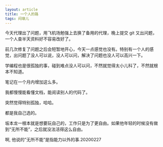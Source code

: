 ```yaml
---
layout: article
title: 一个人的路
tags: 闷墩儿
---
```


今天代理出了问题，用飞机场勉强上去换了备用的代理，晚上提交 git 又出问题，一个人查半天资料好不容易改好了。

前几次修复了问题之后会短暂地开心，今天一点感觉也没有。特别有一个人的感觉，出问题了没人可以说，没人可以问，解决了问题也没人可以高兴一下。

学编程也是很孤独的事，碰到难点没人可以问，不然就觉得太小儿科了，不然就根本不知道。

笔记在一个月内增加这么多。

我都慢慢能看懂文档，能阅读别人的代码了。

突然觉得特别孤独，哈哈。

都是我自己选的。

坂本龙一根本就是想要玩自己的，工作只是为了更自由。如果他年轻的时候没有做到“无所不能”，之后就没法活得这么自由。

啊, 他说的”无所不能”是指能力以外的事.20200227







